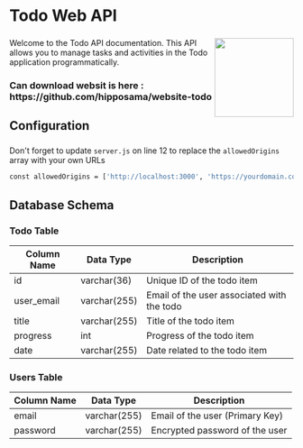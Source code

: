 <h1 align="left">Todo Web API</h1>

###

<img align="right" height="140" src="https://media.tenor.com/vrhQ8sgVmEQAAAAM/todo-todo-aoi.gif"  />

###

<p align="left">Welcome to the Todo API documentation. This API allows you to manage tasks and activities in the Todo application programmatically.</p>

###

<h3 align="left">Can download websit is here : https://github.com/hipposama/website-todo</h3>

###

<h2 align="left">Configuration</h2>

###

Don't forget to update `server.js` on line 12 to replace the `allowedOrigins` array with your own URLs

```bash
const allowedOrigins = ['http://localhost:3000', 'https://yourdomain.com'];
```

## Database Schema

### Todo Table

| Column Name | Data Type     | Description                       |
|-------------|---------------|-----------------------------------|
| id          | varchar(36)   | Unique ID of the todo item        |
| user_email  | varchar(255)  | Email of the user associated with the todo |
| title       | varchar(255)  | Title of the todo item            |
| progress    | int           | Progress of the todo item         |
| date        | varchar(255)  | Date related to the todo item     |

### Users Table

| Column Name | Data Type     | Description                       |
|-------------|---------------|-----------------------------------|
| email       | varchar(255)  | Email of the user (Primary Key)   |
| password    | varchar(255)  | Encrypted password of the user    |
